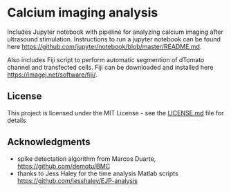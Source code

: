
# Calcium imaging analysis

Includes Jupyter notebook with pipeline for analyzing calcium imaging after ultrasound stimulation. Instructions to run a jupyter notebook can be found here https://github.com/jupyter/notebook/blob/master/README.md.

Also includes Fiji script to perform automatic segmention of dTomato channel and transfected cells. Fiji can be downloaded and installed here https://imagej.net/software/fiji/.


## License

This project is licensed under the MIT License - see the [LICENSE.md](LICENSE.md) file for details

## Acknowledgments

* spike detectation algorithm from Marcos Duarte, https://github.com/demotu/BMC
* thanks to Jess Haley for the time analysis Matlab scripts https://github.com/jesshaley/EJP-analysis

